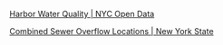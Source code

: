 <a href="https://data.cityofnewyork.us/Environment/Harbor-Water-Quality/5uug-f49nHarbor Water Quality">Harbor Water Quality | NYC Open Data

<a href="https://data.ny.gov/Energy-Environment/Combined-Sewer-Overflows-CSOs-Map/i8hd-rmbi"> Combined Sewer Overflow Locations | New York State